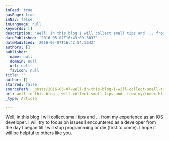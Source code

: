 ```yaml
---
inFeed: true
hasPage: true
inNav: false
inLanguage: null
keywords: []
description: 'Well, in this blog I will collect small tips and ... from my experience as an iOS developer. I will try to focus on issues I encountered as a developer from the day I began till I will stop programming or die (first to come). I hope it will be helpful to others like you.'
datePublished: '2016-05-07T16:43:09.303Z'
dateModified: '2016-05-07T16:42:54.364Z'
authors: []
publisher:
  name: null
  domain: null
  url: null
  favicon: null
title: ''
author: []
starred: false
sourcePath: _posts/2016-05-07-well-in-this-blog-i-will-collect-small-tips-and--from-my.md
url: well-in-this-blog-i-will-collect-small-tips-and--from-my/index.html
_type: Article

---
```

Well, in this blog I will collect small tips and ... from my experience as an iOS developer. I will try to focus on issues I encountered as a developer from the day I began till I will stop programming or die (first to come). I hope it will be helpful to others like you.